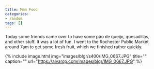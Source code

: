 ```yaml
---
title: Mmm Food
categories:
- random
tags: []
---
```

Today some friends came over to have some pão de queijo, quesadillas, and other stuff. It was a lot of fun. I went to the Rochester Public Market around 7am to get some fresh fruit, which we finished rather quickly.

{% include image.html
            img="images/blgr/s400/IMG_0667.JPG"
            title=""
            caption=""
            url="https://alvarop.com/images/blgr/IMG_0667.JPG" %}
